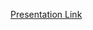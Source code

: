 [Presentation Link](https://www.canva.com/design/DAFc47NZH5w/BNlFuOZHMO1M6XsMmW-ryA/edit?utm_content=DAFc47NZH5w&utm_campaign=designshare&utm_medium=link2&utm_source=sharebutton)

